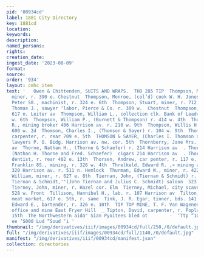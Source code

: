 ```yaml
---
pid: '00934cd'
label: 1881 City Directory
key: 1881cd
location: 
keywords: 
description: 
named_persons: 
rights: 
creation_date: 
ingest_date: '2023-08-09'
format: 
source: 
order: '934'
layout: cmhc_item
text: '   Owen & Chittenden, SUITS AND WRAPS.  THO 285 TIP  Thompson, Marshall C.,
  miner, r. 390 e. Chestnut  Thompson, Monroe, (col’d) cook W. H. Jones  Thompson,
  Peter S8., machinist, r. 324 e. 6th  Thompson, Stuart, miner, r. 712 e. 12th  Thompson,
  Thomas J., sawyer ‘labor, Pierce & Co. r. 309 w.  Chestnut  Thompson, William, r.
  617 n. Leiter av  Thompson, William L., collection clk. Bank of Leadville, r. 137
  w. 6th  Thompson, William P., (Burnett & Thompson) r. 414 w. 4th  Thompson, William
  R., mining broker 406 Harrison av. r. 210 w. 9th  Thompson, Willis H., miner, r.
  600 w. 2d  Thomson, Charles I., (Thomson & Sayer) r. 104 w. 9th  Thomson, Edward,
  carpenter, r. rear 709 e. 5th  THOMSON & SAYER, (Charles I. Thomson and Daniel Sayer)  :
  lawyers P. O. Bidg. Harrison av. nw. cor. 5th  Thornberry, Jane Mrs., r. 605 Harrison
  av  Thorne, Nathan H., (Thorne & Schaefer) r. 214 Harrison av  . Thorne & Schaefer,
  (Nathan H. Thorne and Fred. Schaefer)  cigars 214 Harrison av  . Thorpe, W. W.,
  dentist, r. rear 402 e. 13th  Thorsen, Andrew, car penter, r. 117 e. 10th  |} Thrapp,
  Franklin 8S., mining, r. 326 w. 4th  Threlkeld, Edward R. ,» mining and real estate
  320 Harrison av. r. 511 n. Hemlock  Thurman, Edward W., miner, r. 422 w. 2d  Thurman,
  William, miner, r. 627 e. 8th  Tiernan, John, (Tiernan & Schmidt) r. 523 w. Chestnut  ,
  Tiernan & Schmidt,''(John Tiernan and Julius C. Schmidt) saloon  523 w. Chestnut  |
  Tierney, John, miner, r. Hazel cor. Elm  Tierney, Michael, city scavenger, bds.
  528 w. Front  Tillison, Hannibal H., lab. r. 107 Harrison av  Tilton, James M.,
  meat market, 617 e. 5th, r. same  Tink, J. R. Egar, tinner, bds. 141 e. 3d  Tinsdale,
  Edward E., bartender, r. 326 e. 10th  TIP TOP MINE, T. F. Van Wagenen, manager,
  office and mine East Fryer Hill  _ Tipton, David, carpenter, r. Poplar sw. cor.
  15th  The Northwestern aida" Sian Pyoitees bled ot        -  ‘Ttp “109 “oay WOSTLIeH
  ee ‘S000 Lud “Soud ‘i '
thumbnail: "/img/derivatives/iiif/images/00934cd/full/250,/0/default.jpg"
full: "/img/derivatives/iiif/images/00934cd/full/1140,/0/default.jpg"
manifest: "/img/derivatives/iiif/00934cd/manifest.json"
collection: directories
---
```

